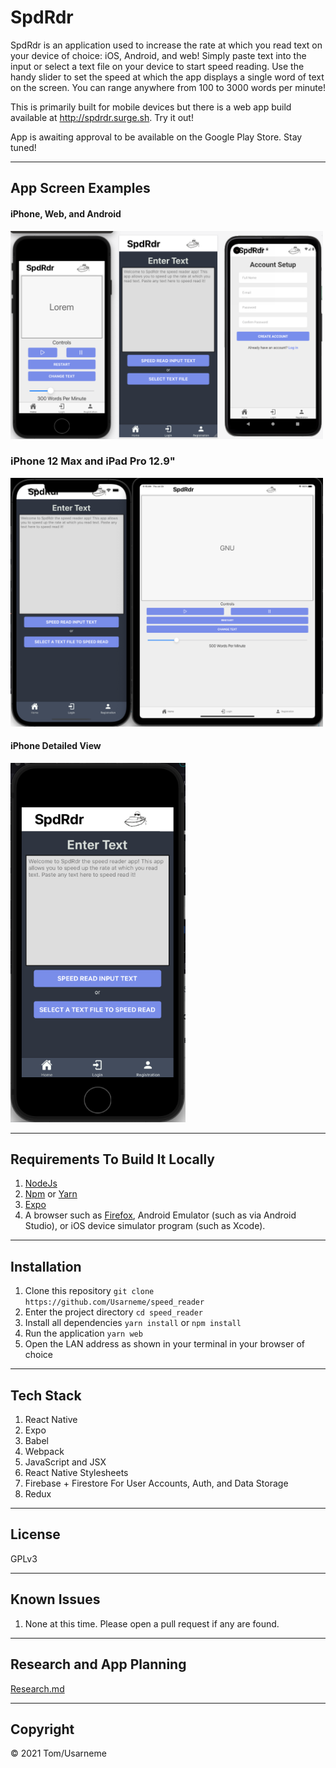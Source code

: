# SpdRdr

SpdRdr is an application used to increase the rate at which you read text on your device of choice: iOS, Android, and web! Simply paste text into the input or select a text file on your device to start speed reading. Use the handy slider to set the speed at which the app displays a single word of text on the screen. You can range anywhere from 100 to 3000 words per minute!

This is primarily built for mobile devices but there is a web app build available at http://spdrdr.surge.sh. Try it out!

App is awaiting approval to be available on the Google Play Store. Stay tuned!

---

## App Screen Examples

#### iPhone, Web, and Android

<img width="500px" src="./ReadmeAssets/devices.png" alt="android, iphone, and web implementations" />

### iPhone 12 Max and iPad Pro 12.9"

<img width="500px" src="./ReadmeAssets/ipad.png" alt="iphone and ipad implementations" />

#### iPhone Detailed View

<img width="280px" src="./ReadmeAssets/iphone.png" alt="iphone implementation" />

---

## Requirements To Build It Locally

1. [NodeJs](https://nodejs.org/en/)
2. [Npm](https://www.npmjs.com/) or [Yarn](https://yarnpkg.com/)
3. [Expo](https://docs.expo.io/get-started/installation/)
4. A browser such as [Firefox](https://www.mozilla.org/en-US/firefox/new/), Android Emulator (such as via Android Studio), or iOS device simulator program (such as Xcode).

---

## Installation

1. Clone this repository `git clone https://github.com/Usarneme/speed_reader`
2. Enter the project directory `cd speed_reader`
3. Install all dependencies `yarn install` or `npm install`
4. Run the application `yarn web`
5. Open the LAN address as shown in your terminal in your browser of choice

---

## Tech Stack

1. React Native
2. Expo
3. Babel
4. Webpack
5. JavaScript and JSX
6. React Native Stylesheets
7. Firebase + Firestore For User Accounts, Auth, and Data Storage
8. Redux

---

## License

GPLv3

---

## Known Issues

1. None at this time. Please open a pull request if any are found.

---

## Research and App Planning

[Research.md](Research.md)

---

## Copyright

&copy; 2021 Tom/Usarneme
